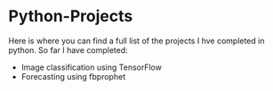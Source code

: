 # Python-Projects
Here is where you can find a full list of the projects I hve completed in python. 
So far I have completed: 
- Image classification using TensorFlow
- Forecasting using fbprophet
